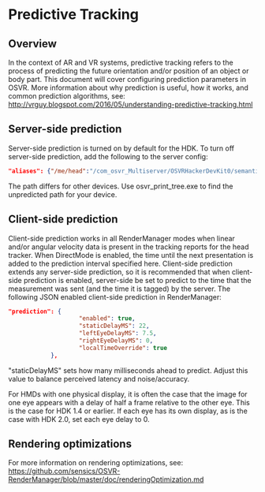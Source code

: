# Predictive Tracking

## Overview
In the context of AR and VR systems, predictive tracking refers to the process of predicting the future orientation and/or position of an object or body part. This document will cover configuring prediction parameters in OSVR. More information about why prediction is useful, how it works, and common prediction algorithms, see: http://vrguy.blogspot.com/2016/05/understanding-predictive-tracking.html

## Server-side prediction
Server-side prediction is turned on by default for the HDK. To turn off server-side prediction, add the following to the server config:
```json
"aliases": {"/me/head":"/com_osvr_Multiserver/OSVRHackerDevKit0/semantic/hmd"}
```
The path differs for other devices. Use osvr_print_tree.exe to find the unpredicted path for your device.

## Client-side prediction
Client-side prediction works in all RenderManager modes when linear and/or angular velocity data is present in the tracking reports for the head tracker.  When DirectMode is enabled, the time until the next presentation is added to the prediction interval specified here.  Client-side prediction extends any server-side prediction, so it is recommended that when client-side prediction is enabled, server-side be set to predict to the time that the measurement was sent (and the time it is tagged) by the server. The following JSON enabled client-side prediction in RenderManager:
```json
"prediction": {
					"enabled": true,
					"staticDelayMS": 22,
					"leftEyeDelayMS": 7.5,
					"rightEyeDelayMS": 0,
					"localTimeOverride": true
			},
```
"staticDelayMS" sets how many milliseconds ahead to predict. Adjust this value to balance perceived latency and noise/accuracy.

For HMDs with one physical display, it is often the case that the image for one eye appears with a delay of half a frame relative to the other eye. This is the case for HDK 1.4 or earlier. If each eye has its own display, as is the case with HDK 2.0, set each eye delay to 0.

## Rendering optimizations
For more information on rendering optimizations, see: https://github.com/sensics/OSVR-RenderManager/blob/master/doc/renderingOptimization.md
